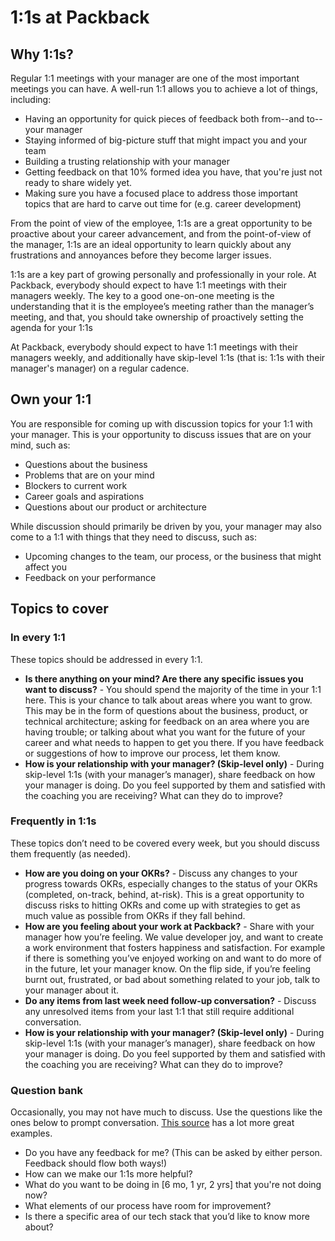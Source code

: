# 1:1s at Packback

## Why 1:1s?

Regular 1:1 meetings with your manager are one of the most important meetings you can have. A well-run 1:1 allows you to achieve a lot of things, including:

- Having an opportunity for quick pieces of feedback both from--and to--your manager
- Staying informed of big-picture stuff that might impact you and your team
- Building a trusting relationship with your manager
- Getting feedback on that 10% formed idea you have, that you're just not ready to share widely yet.
- Making sure you have a focused place to address those important topics that are hard to carve out time for (e.g. career development)

From the point of view of the employee, 1:1s are a great opportunity to be proactive about your career advancement, and from the point-of-view of the manager, 1:1s are an ideal opportunity to learn quickly about any frustrations and annoyances before they become larger issues.

1:1s are a key part of growing personally and professionally in your role. At Packback, everybody should expect to have 1:1 meetings with their managers weekly. The key to a good one-on-one meeting is the understanding that it is the employee’s meeting rather than the manager’s meeting, and that, you should take ownership of proactively setting the agenda for your 1:1s

At Packback, everybody should expect to have 1:1 meetings with their managers weekly, and additionally have skip-level 1:1s (that is: 1:1s with their manager's manager) on a regular cadence.

## Own your 1:1

You are responsible for coming up with discussion topics for your 1:1 with your manager. This is your opportunity to discuss issues that are on your mind, such as:

- Questions about the business
- Problems that are on your mind
- Blockers to current work
- Career goals and aspirations
- Questions about our product or architecture

While discussion should primarily be driven by you, your manager may also come to a 1:1 with things that they need to discuss, such as:

- Upcoming changes to the team, our process, or the business that might affect you
- Feedback on your performance

## Topics to cover

### In every 1:1

These topics should be addressed in every 1:1.

- **Is there anything on your mind? Are there any specific issues you want to discuss?** - You should spend the majority of the time in your 1:1 here. This is your chance to talk about areas where you want to grow. This may be in the form of questions about the business, product, or technical architecture; asking for feedback on an area where you are having trouble; or talking about what you want for the future of your career and what needs to happen to get you there. If you have feedback or suggestions of how to improve our process, let them know.
- **How is your relationship with your manager? (Skip-level only)** - 
During skip-level 1:1s (with your manager’s manager), share feedback on how your manager is doing. Do you feel supported by them and satisfied with the coaching you are receiving? What can they do to improve?

### Frequently in 1:1s

These topics don’t need to be covered every week, but you should discuss them frequently (as needed).

- **How are you doing on your OKRs?** - Discuss any changes to your progress towards OKRs, especially changes to the status of your OKRs (completed, on-track, behind, at-risk). This is a great opportunity to discuss risks to hitting OKRs and come up with strategies to get as much value as possible from OKRs if they fall behind.
- **How are you feeling about your work at Packback?** - Share with your manager how you’re feeling. We value developer joy, and want to create a work environment that fosters happiness and satisfaction. For example if there is something you’ve enjoyed working on and want to do more of in the future, let your manager know. On the flip side, if you’re feeling burnt out, frustrated, or bad about something related to your job, talk to your manager about it.
- **Do any items from last week need follow-up conversation?** - Discuss any unresolved items from your last 1:1 that still require additional conversation.
- **How is your relationship with your manager? (Skip-level only)** - During skip-level 1:1s (with your manager’s manager), share feedback on how your manager is doing. Do you feel supported by them and satisfied with the coaching you are receiving? What can they do to improve?

### Question bank

Occasionally, you may not have much to discuss. Use the questions like the ones below to prompt conversation. [This source](https://getlighthouse.com/blog/one-on-one-meeting-questions-great-managers-ask/) has a lot more great examples.

- Do you have any feedback for me? (This can be asked by either person. Feedback should flow both ways!)
- How can we make our 1:1s more helpful?
- What do you want to be doing in [6 mo, 1 yr, 2 yrs] that you're not doing now?
- What elements of our process have room for improvement?
- Is there a specific area of our tech stack that you’d like to know more about?

